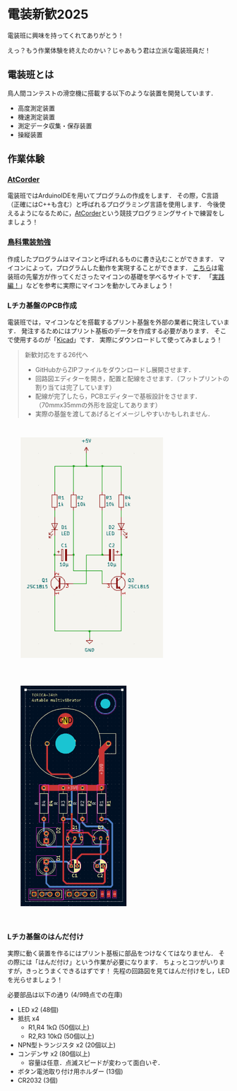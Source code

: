 # 電装新歓2025
電装班に興味を持ってくれてありがとう！


えっ？もう作業体験を終えたのかい？じゃあもう君は立派な電装班員だ！

## 電装班とは
鳥人間コンテストの滑空機に搭載する以下のような装置を開発しています．
- 高度測定装置
- 機速測定装置
- 測定データ収集・保存装置
- 操縦装置

## 作業体験
### [AtCorder](https://atcoder.jp/contests/apg4b)
電装班ではArduinoIDEを用いてプログラムの作成をします．
その際，C言語（正確にはC++も含む）と呼ばれるプログラミング言語を使用します．
今後使えるようになるために，[AtCorder](https://atcoder.jp/contests/apg4b)という競技プログラミングサイトで練習をしましょう！

### [鳥科電装勉強](https://geode-kicker-e37.notion.site/f4303f1da5d94d21af8da94cfff05153)
作成したプログラムはマイコンと呼ばれるものに書き込むことができます．
マイコンによって，プログラムした動作を実現することができます．
[こちら](https://geode-kicker-e37.notion.site/f4303f1da5d94d21af8da94cfff05153)は電装班の先輩方が作ってくださったマイコンの基礎を学べるサイトです．
「[実践編！](https://geode-kicker-e37.notion.site/189f665803ce800d9317dc6c7190da4c)」などを参考に実際にマイコンを動かしてみましょう！

### Lチカ基盤のPCB作成
電装班では，マイコンなどを搭載するプリント基盤を外部の業者に発注しています．
発注するためにはプリント基板のデータを作成する必要があります．
そこで使用するのが「[Kicad](https://www.kicad.org/download/)」です．
実際にダウンロードして使ってみましょう！

> 新歓対応をする26代へ
> - GitHubからZIPファイルをダウンロードし展開させます．
> - 回路図エディターを開き，配置と配線をさせます．（フットプリントの割り当ては完了しています）
> - 配線が完了したら，PCBエディターで基板設計をさせます．（70mmx35mmの外形を設定してあります）
> - 実際の基盤を渡してあげるとイメージしやすいかもしれません．


<img src="images/SCH_Astable_Multivibrator.png" style="display:inline-block; height:500px; margin:30px;"><img src="images/PCB_Astable_Multivibrator.png" style="display:inline-block; height:500px; margin:30px;">

### Lチカ基盤のはんだ付け
実際に動く装置を作るにはプリント基板に部品をつけなくてはなりません．
その際には「はんだ付け」という作業が必要になります．
ちょっとコツがいりますが，きっとうまくできるはずです！
先程の回路図を見てはんだ付けをし，LEDを光らせましょう！

必要部品は以下の通り (4/9時点での在庫)
- LED x2 (48個)
- 抵抗 x4
  - R1,R4 1kΩ (50個以上)
  - R2,R3 10kΩ (50個以上)
- NPN型トランジスタ x2 (20個以上)
- コンデンサ x2 (80個以上)
  - 容量は任意．点滅スピードが変わって面白いぞ．
- ボタン電池取り付け用ホルダー (13個)
- CR2032 (3個)
